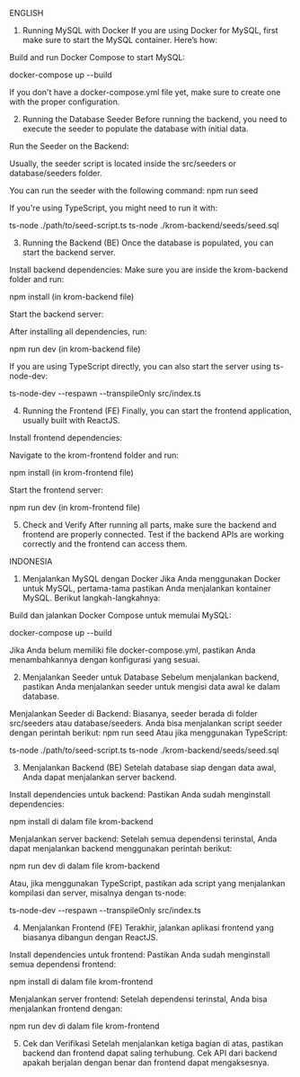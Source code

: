 ENGLISH

1. Running MySQL with Docker
If you are using Docker for MySQL, first make sure to start the MySQL container. Here’s how:

Build and run Docker Compose to start MySQL:

docker-compose up --build

If you don't have a docker-compose.yml file yet, make sure to create one with the proper configuration.

2. Running the Database Seeder
Before running the backend, you need to execute the seeder to populate the database with initial data.

Run the Seeder on the Backend:

Usually, the seeder script is located inside the src/seeders or database/seeders folder.

You can run the seeder with the following command:
npm run seed

If you're using TypeScript, you might need to run it with:

ts-node ./path/to/seed-script.ts
ts-node ./krom-backend/seeds/seed.sql

3. Running the Backend (BE)
Once the database is populated, you can start the backend server.

Install backend dependencies:
Make sure you are inside the krom-backend folder and run:

npm install (in krom-backend file)

Start the backend server:

After installing all dependencies, run:

npm run dev (in krom-backend file)

If you are using TypeScript directly, you can also start the server using ts-node-dev:

ts-node-dev --respawn --transpileOnly src/index.ts

4. Running the Frontend (FE)
Finally, you can start the frontend application, usually built with ReactJS.

Install frontend dependencies:

Navigate to the krom-frontend folder and run:

npm install (in krom-frontend file)

Start the frontend server:

npm run dev (in krom-frontend file)

5. Check and Verify
After running all parts, make sure the backend and frontend are properly connected.
Test if the backend APIs are working correctly and the frontend can access them.




INDONESIA

1. Menjalankan MySQL dengan Docker
Jika Anda menggunakan Docker untuk MySQL, pertama-tama pastikan Anda menjalankan kontainer MySQL. Berikut langkah-langkahnya:

Build dan jalankan Docker Compose untuk memulai MySQL:

docker-compose up --build

Jika Anda belum memiliki file docker-compose.yml, pastikan Anda menambahkannya dengan konfigurasi yang sesuai.

2. Menjalankan Seeder untuk Database
Sebelum menjalankan backend, pastikan Anda menjalankan seeder untuk mengisi data awal ke dalam database.

Menjalankan Seeder di Backend: Biasanya, seeder berada di folder src/seeders atau database/seeders. Anda bisa menjalankan script seeder dengan perintah berikut:
npm run seed
Atau jika menggunakan TypeScript:

ts-node ./path/to/seed-script.ts
ts-node ./krom-backend/seeds/seed.sql

3. Menjalankan Backend (BE)
Setelah database siap dengan data awal, Anda dapat menjalankan server backend.

Install dependencies untuk backend: Pastikan Anda sudah menginstall dependencies:

npm install di dalam file krom-backend

Menjalankan server backend: Setelah semua dependensi terinstal, Anda dapat menjalankan backend menggunakan perintah berikut:

npm run dev di dalam file krom-backend

Atau, jika menggunakan TypeScript, pastikan ada script yang menjalankan kompilasi dan server, misalnya dengan ts-node:

ts-node-dev --respawn --transpileOnly src/index.ts

4. Menjalankan Frontend (FE)
Terakhir, jalankan aplikasi frontend yang biasanya dibangun dengan ReactJS.

Install dependencies untuk frontend: Pastikan Anda sudah menginstall semua dependensi frontend:

npm install di dalam file krom-frontend

Menjalankan server frontend: Setelah dependensi terinstal, Anda bisa menjalankan frontend dengan:

npm run dev di dalam file krom-frontend

5. Cek dan Verifikasi
Setelah menjalankan ketiga bagian di atas, pastikan backend dan frontend dapat saling terhubung. Cek API dari backend apakah berjalan dengan benar dan frontend dapat mengaksesnya.
